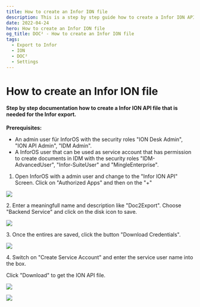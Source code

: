 ```yaml
---
title: How to create an Infor ION file
description: This is a step by step guide how to create a Infor ION API file that is needed for the export from DOC² to Infor. You will also find the permissions that the InforOS user must have.
date: 2022-04-24
hero: How to create an Infor ION file
og_title: DOC² - How to create an Infor ION file
tags:
  - Export to Infor
  - ION 
  - DOC²
  - Settings
---
```


# How to create an Infor ION file

#### Step by step documentation how to create a Infor ION API file that is needed for the Infor export.

**Prerequisites:**

- An admin user für InforOS with the security roles "ION Desk Admin", "ION API Admin", "IDM Admin".
- A InforOS user that can be used as service account that has permission to create documents in IDM with the security roles "IDM-AdvancedUser", "Infor-SuiteUser" and "MingleEnterprise".

1. Open InforOS with a admin user and change to the "Infor ION API" Screen.
    Click on "Authorized Apps" and then on the "+"

![](/_images/doc2/image-14.png)

2\. Enter a meaningfull name and description like "Doc2Export". Choose "Backend Service" and click on the disk icon to save.

![](/_images/doc2/image-16-649x1024.png)

3\. Once the entires are saved, click the button "Download Credentials".

![](/_images/doc2/image-17-955x1024.png)

4\. Switch on "Create Service Account" and enter the service user name into the box.

Click "Download" to get the ION API file.

![](/_images/doc2/image-18.png)

![](/_images/doc2/image-19.png)

